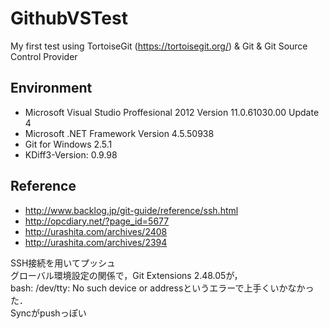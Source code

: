 # GithubVSTest
My first test using TortoiseGit (https://tortoisegit.org/) & Git & Git Source Control Provider  

## Environment
* Microsoft Visual Studio Proffesional 2012 Version 11.0.61030.00 Update 4  
* Microsoft .NET Framework Version 4.5.50938
* Git for Windows 2.5.1
* KDiff3-Version: 0.9.98

## Reference
* http://www.backlog.jp/git-guide/reference/ssh.html  
* http://opcdiary.net/?page_id=5677  
* http://urashita.com/archives/2408  
* http://urashita.com/archives/2394  

SSH接続を用いてプッシュ  
グローバル環境設定の関係で，Git Extensions 2.48.05が，  
bash: /dev/tty: No such device or addressというエラーで上手くいかなかった．  
Syncがpushっぽい  
